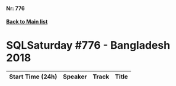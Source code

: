 #### Nr: 776
#### [Back to Main list](index.md)
# SQLSaturday #776 - Bangladesh 2018
Start Time (24h)|Speaker|Track|Title
---|---|---|---
